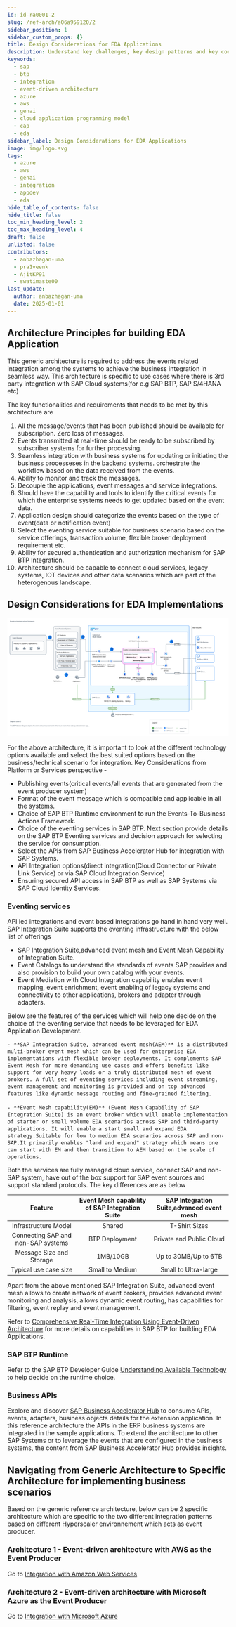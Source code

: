 ```yaml
---
id: id-ra0001-2
slug: /ref-arch/a06a959120/2
sidebar_position: 1
sidebar_custom_props: {}
title: Design Considerations for EDA Applications
description: Understand key challenges, key design patterns and key considerations from platform, technical services,when building event-driven architecture based applications.
keywords:
  - sap
  - btp
  - integration
  - event-driven architecture
  - azure 
  - aws 
  - genai
  - cloud application programming model
  - cap
  - eda
sidebar_label: Design Considerations for EDA Applications
image: img/logo.svg
tags:
  - azure
  - aws
  - genai
  - integration
  - appdev
  - eda
hide_table_of_contents: false
hide_title: false
toc_min_heading_level: 2
toc_max_heading_level: 4
draft: false
unlisted: false
contributors:
  - anbazhagan-uma
  - pra1veenk
  - AjitKP91
  - swatimaste00 
last_update:
  author: anbazhagan-uma
  date: 2025-01-01
---
```


## Architecture Principles for building EDA Application
This generic architecture is required to address the events related integration among the systems to achieve the business integration in seamless way. This architecture is specific to use cases where there is 3rd party integration with SAP Cloud systems(for e.g SAP BTP, SAP S/4HANA etc)

The key functionalities and requirements that needs to be met by this architecture are 

1) All the message/events that has been published should be available for subscription. Zero loss of messages.
2) Events transmitted at real-time should be ready to be subscribed by subscriber systems for further processing.
3) Seamless integration with business systems for updating or initiating the business processeses in the backend systems. orchestrate the workflow based on the data received from the events.
4) Ability to monitor and track the messages.
5) Decouple the applications, event messages and service integrations.
6) Should have the capability and tools to identify the critical events for which the enterprise systems needs to get updated based on the event data.
7) Application design should categorize the events based on the type of event(data or notification event)
8) Select the eventing service suitable for business scenario based on the service offerings, transaction volume, flexible broker deployment requirement etc.
9) Ability for secured authentication and authorization mechanism for SAP BTP Integration.
10) Architecture should be capable to connect cloud services, legacy systems, IOT devices and other data scenarios which are part of the heterogenous landscape.


## Design Considerations for EDA Implementations

![image](images/e2b-framework-cc.svg)


For the above architecture, it is important to look at the different technology options available and select the best suited options based on the business/technical scenario for integration.
Key Considerations from Platform or Services perspective - 

- Publishing events(critical events/all events that are generated from the event producer system)
- Format of the event message which is compatible and applicable in all the systems.
- Choice of SAP BTP Runtime environment to run the Events-To-Business Actions Framework.
- Choice of the eventing services in SAP BTP. Next section provide details on the SAP BTP Eventing services and decision approach for selecting the service for consumption.
- Select the APIs from SAP Business Accelerator Hub for integration with SAP Systems.
- API Integration options(direct integration(Cloud Connector or Private Link Service) or via SAP Cloud Integration Service)
- Ensuring secured API access in SAP BTP as well as SAP Systems via SAP Cloud Identity Services.

### Eventing services

API led integrations and event based integrations go hand in hand very well. SAP Integration Suite supports the eventing infrastructure with the below list of offerings
- SAP Integration Suite,advanced event mesh and Event Mesh Capability of Integration Suite.
- Event Catalogs to understand the standards of events SAP provides and also provision to build your own catalog with your events.
- Event Mediation with Cloud Integration capability enables event mapping, event enrichment, event enabling of legacy systems and connectivity to other applications, brokers and adapter through adapters.

Below are the features of the services which will help one decide on the choice of the eventing service that needs to be leveraged for EDA Application Development.

    - **SAP Integration Suite, advanced event mesh(AEM)** is a distributed multi-broker event mesh which can be used for enterprise EDA implementations with flexible broker deployments. It complements SAP Event Mesh for more demanding use cases and offers benefits like support for very heavy loads or a truly distributed mesh of event brokers. A full set of eventing services including event streaming, event management and monitoring is provided and on top advanced features like dynamic message routing and fine-grained filtering.

    - **Event Mesh capability(EM)** (Event Mesh Capability of SAP Integration Suite) is an event broker which will enable implementation of starter or small volume EDA scenarios across SAP and third-party applications. It will enable a start small and expand EDA strategy.Suitable for low to medium EDA scenarios across SAP and non-SAP.It primarily enables "land and expand" strategy which means one can start with EM and then transition to AEM based on the scale of operations.

Both the services are fully managed cloud service, connect SAP and non-SAP system, have out of the box support for SAP event sources and support standard protocols.
The key differences are as below

| Feature | Event Mesh capability of SAP Integration Suite | SAP Integration Suite,advanced event mesh |
| :---: | :---: | :---: |
Infrastructure Model | Shared | T-Shirt Sizes|
Connecting SAP and non-SAP systems | BTP Deployment | Private and Public Cloud|
Message Size and Storage | 1MB/10GB | Up to 30MB/Up to 6TB|
Typical use case size | Small to Medium | Small to Ultra-large|

Apart from the above mentioned SAP Integration Suite, advanced event mesh allows to create network of event brokers, provides advanced event monitoring and analysis, allows dynamic event routing, has capabilities for filtering, event replay and event management.

Refer to [Comprehensive Real-Time Integration Using Event-Driven Architecture](https://www.sap.com/documents/2024/10/f41de944-dc7e-0010-bca6-c68f7e60039b.html) for more details on capabilities in SAP BTP for building EDA Applications. 

### SAP BTP Runtime

Refer to the SAP BTP Developer Guide [Understanding Available Technology](https://help.sap.com/docs/btp/btp-developers-guide/understanding-available-technology#loiof3641a5635504edab2c6bb84fa86a42a) to help decide on the runtime choice.

### Business APIs

Explore and discover [SAP Business Accelerator Hub](https://api.sap.com) to consume APIs, events, adapters, business objects details for the extension application. 
In this reference architecture the APIs in the ERP business systems are integrated in the sample applications. To extend the architecture to other SAP Systems or to leverage the events that are configured in the business systems, the content from SAP Business Accelerator Hub provides insights.

## Navigating from Generic Architecture to Specific Architecture for implementing business scenarios

Based on the generic reference architecture, below can be 2 specific architecture which are specific to the two different integration patterns based on different Hyperscaler environnement which acts as event producer. 

### Architecture 1 - Event-driven architecture with AWS as the Event Producer

Go to [Integration with Amazon Web Services](../3-aws-iot-integration/readme.md)

### Architecture 2 - Event-driven architecture with Microsoft Azure as the Event Producer

Go to [Integration with Microsoft Azure](../4-azure-iot-integration/readme.md)